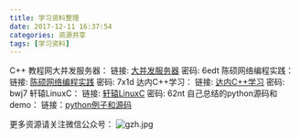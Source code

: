 ```yaml
---
title: 学习资料整理
date: 2017-12-11 16:37:54
categories: 资源共享
tags: [学习资料]
---
```

C++ 教程网大并发服务器：
链接: [大并发服务器](https://pan.baidu.com/s/1c1YYTCs) 密码: 6edt
陈硕网络编程实践：
链接: [陈硕网络编程实践](https://pan.baidu.com/s/1dFk2jM5) 密码: 7x1d
达内C++学习：
链接: [达内C++学习](https://pan.baidu.com/s/1o8f0gKM) 密码: bwj7
轩辕LinuxC：
链接: [轩辕LinuxC](https://pan.baidu.com/s/1ci6y1S) 密码: 62nt
自己总结的python源码和demo：
链接：[python例子和源码](https://github.com/secondtonone1/python-)
<!--more-->

更多资源请关注微信公众号：
![gzh.jpg](gzh.jpg)